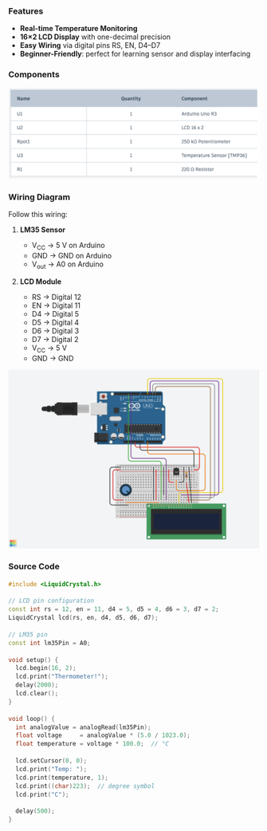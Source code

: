 ###  Features

- **Real-time Temperature Monitoring**  
- **16×2 LCD Display** with one-decimal precision  
- **Easy Wiring** via digital pins RS, EN, D4–D7  
- **Beginner-Friendly**: perfect for learning sensor and display interfacing  

###  Components

![Components](./Mdimg/Compo-LM35.png)

###  Wiring Diagram

Follow this wiring:

1. **LM35 Sensor**  
   - V<sub>CC</sub> → 5 V on Arduino  
   - GND → GND on Arduino  
   - V<sub>out</sub> → A0 on Arduino  

2. **LCD Module**  
   - RS → Digital 12  
   - EN → Digital 11  
   - D4 → Digital 5  
   - D5 → Digital 4  
   - D6 → Digital 3  
   - D7 → Digital 2  
   - V<sub>CC</sub> → 5 V  
   - GND → GND  

![Connectivity Diagram](./Mdimg/Conn-LM35.png)

###  Source Code

```cpp
#include <LiquidCrystal.h>

// LCD pin configuration
const int rs = 12, en = 11, d4 = 5, d5 = 4, d6 = 3, d7 = 2;
LiquidCrystal lcd(rs, en, d4, d5, d6, d7);

// LM35 pin
const int lm35Pin = A0;

void setup() {
  lcd.begin(16, 2);
  lcd.print("Thermometer!");
  delay(2000);
  lcd.clear();
}

void loop() {
  int analogValue = analogRead(lm35Pin);
  float voltage     = analogValue * (5.0 / 1023.0);
  float temperature = voltage * 100.0;  // °C

  lcd.setCursor(0, 0);
  lcd.print("Temp: ");
  lcd.print(temperature, 1);
  lcd.print((char)223);  // degree symbol
  lcd.print("C");

  delay(500);
}